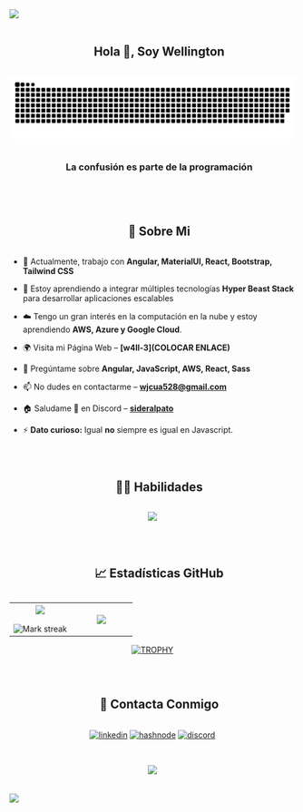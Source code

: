 <!--INTRO-->
<!--horizontal divider(gradiant)-->
<img src="https://user-images.githubusercontent.com/73097560/115834477-dbab4500-a447-11eb-908a-139a6edaec5c.gif">

<!--h1 without bottom border-->
<div id="user-content-toc">
  <ul align="center">
    <summary><h2 style="display: inline-block">Hola 👋, Soy Wellington</h2></summary>
  </ul>
</div>

<!--- snake -->
<div align="center">
  <img  src="https://github.com/1999AZZAR/1999AZZAR/blob/readme/resources/img/grid-snake.svg"
       alt="snake" /></a>
</div>

<!--h2 without bottom border-->
<div id="user-content-toc">
  <ul align="center">
    <summary><h3 style="display: inline-block">La confusión es parte de la programación</h3></summary>
  </ul>
</div>
<br/>



<!--ABOUT ME-->
<div id="user-content-toc">
  <ul align="center">
   <summary><h2 style="display: inline-block">👤 Sobre Mi</h2></summary>
  </ul>
</div>

- 🔭 Actualmente, trabajo con **Angular, MaterialUI, React, Bootstrap, Tailwind CSS**

- 🌱 Estoy aprendiendo a integrar múltiples tecnologías **Hyper Beast Stack** para desarrollar aplicaciones escalables

- ☁️ Tengo un gran interés en la computación en la nube y estoy aprendiendo **AWS, Azure y Google Cloud**.

- 🌍 Visita mi Página Web  –  **[w4ll-3](COLOCAR ENLACE)**

- 💬 Pregúntame sobre **Angular, JavaScript, AWS, React, Sass**

- 📫 No dudes en contactarme  –  **wjcua528@gmail.com**

- 🏠 Saludame **👋** en Discord  –  **[sideralpato](https://discordapp.com/users/707803422572675113)**

- ⚡ **Dato curioso:** Igual **no** siempre es igual en Javascript.
<br/>



<!--SKILLS-->
<div id="user-content-toc">
  <ul align="center">
   <summary><h2 style="display: inline-block">👨‍💻 Habilidades</h2></summary>
  </ul>
</div>
<!--tech stack icons-->
<p align="center">
  <a href="https://skillicons.dev">
    <img src="https://skillicons.dev/icons?i=angular,aws,azure,bash,bootstrap,css,figma,firebase,gcp,git,graphql,html,js,md,materialui,mongodb,mysql,nextjs,postgres,postman,py,react,sass,selenium,tailwind,ts,ubuntu,yarn&perline=14" />
  </a>
</p>
<br/>



<!--STATS-->
<div id="user-content-toc">
  <ul align="center">
   <summary><h2 style="display: inline-block">📈 Estadísticas GitHub</h2></summary>
  </ul>
</div>
<!--- stats & Trophy (start) -->
<p align="center">
  <!--- stats (start) -->
<table align="center">
<tr border="none">
<td width="50%" align="center">
  
  <img  align="center"  src="https://github-readme-stats.vercel.app/api?username=w4ll-3&theme=dark&show_icons=true&count_private=true" />
  <br></br>
  <img  title="🔥 Get streak stats for your profile at git.io/streak-stats" alt="Mark streak" src="https://github-readme-streak-stats.herokuapp.com/?user=w4ll-3&theme=dark&hide_border=false" /> 
</td>

<td width="50%" align="center">

  <img  align="center"  src="https://github-readme-stats.anuraghazra1.vercel.app/api/top-langs/?username=w4ll-3&theme=dark&hide_border=false&no-bg=true&no-frame=true&langs_count=10"/>
  
  </td>
</tr>
</table>
<!--- stats (end) -->

<!--- trophy (start) -->
<div align=center>
  <a href="https://github.com/ryo-ma/github-profile-trophy" title="Go to Source">
      <img align="center" width=84% src="https://github-profile-trophy.vercel.app/?username=w4ll-3&theme=radical&row=1&column=7&margin-h=15&margin-w=5&no-bg=true" alt="TROPHY" />
    </a>
</div>
<!--- trophy (start) -->

</p>        
<!--- stats (end) -->
<br/>



<!-- CONNECT WITH ME -->
<!--h2 without bottom border-->
<div id="user-content-toc">
  <ul align="center">
   <summary><h2 style="display: inline-block">🤝 Contacta Conmigo</h2></summary>
  </ul>
</div>

<!--icons and links-->
<p align="center">
<a href="https://www.linkedin.com/" target="blank"><img align="center" src="https://user-images.githubusercontent.com/88904952/234979284-68c11d7f-1acc-4f0c-ac78-044e1037d7b0.png" alt="linkedin" height="50" width="50" /></a>
<a href="" target="blank"><img align="center" src="https://user-images.githubusercontent.com/88904952/234982196-562aea17-5532-4550-8c08-1c7cb994a541.png" alt="hashnode" height="50" width="50" /></a>
<a href="https://discordapp.com/users/707803422572675113" target="blank"><img align="center" src="https://user-images.githubusercontent.com/88904952/234982627-019fd336-6248-453c-9b05-97c13fd1d207.png" alt="discord" height="50" width="50" /></a>
  
</p>
<br/>



<!--PROFILE VISIT COUNT-->
<div align="center">
  
![](https://komarev.com/ghpvc/?username=w4ll-3&color=blueviolet&style=flat&label=Visitas&abbreviated=true)
  
</div>
<br/>



<!--horizontal divider(gradiant)-->
<img src="https://user-images.githubusercontent.com/73097560/115834477-dbab4500-a447-11eb-908a-139a6edaec5c.gif">
